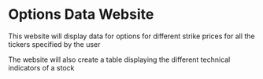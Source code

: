 # Options Data Website

This website will display data for options for different strike prices for all the tickers specified by the user

The website will also create a table displaying the different technical indicators of a stock